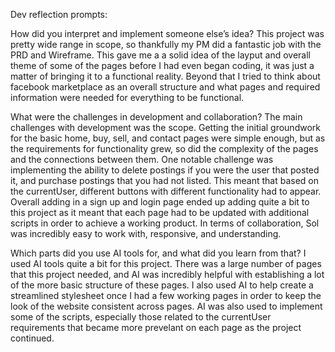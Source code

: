 
Dev reflection prompts:

How did you interpret and implement someone else’s idea? 
This project was pretty wide range in scope, so thankfully my PM did a fantastic job with the PRD and Wireframe. This gave me a a solid idea of the layput and overall theme of some of the pages before I had even began coding, it was just a matter of bringing it to a functional reality. Beyond that I tried to think about facebook marketplace as an overall structure and what pages and required information were needed for everything to be functional.

What were the challenges in development and collaboration?
The main challenges with development was the scope. Getting the initial groundwork for the basic home, buy, sell, and contact pages were simple enough, but as the requirements for functionality grew, so did the complexity of the pages and the connections between them. One notable challenge was implementing the ability to delete postings if you were the user that posted it, and purchase postings that you had not listed. This meant that based on the currentUser, different buttons with different functionality had to appear. Overall adding in a sign up and login page ended up adding quite a bit to this project as it meant that each page had to be updated with additional scripts in order to achieve a working product. In terms of collaboration, Sol was incredibly easy to work with, responsive, and understanding.

Which parts did you use AI tools for, and what did you learn from that?
I used AI tools quite a bit for this project. There was a large number of pages that this project needed, and AI was incredibly helpful with establishing a lot of the more basic structure of these pages. I also used AI to help create a streamlined stylesheet once I had a few working pages in order to keep the look of the website consistent across pages. AI was also used to implement some of the scripts, especially those related to the currentUser requirements that became more prevelant on each page as the project continued.